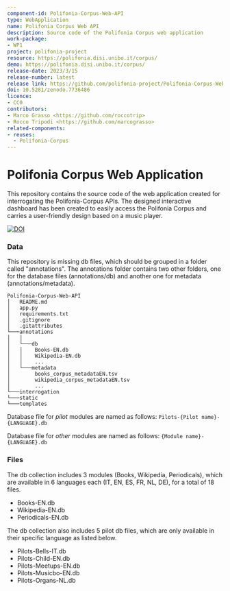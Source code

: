 ```yaml
---
component-id: Polifonia-Corpus-Web-API
type: WebApplication
name: Polifonia Corpus Web API
description: Source code of the Polifonia Corpus web application
work-package: 
- WP1
project: polifonia-project
resource: https://polifonia.disi.unibo.it/corpus/
demo: https://polifonia.disi.unibo.it/corpus/
release-date: 2023/3/15
release-number: latest
release link: https://github.com/polifonia-project/Polifonia-Corpus-Web-API/releases/latest
doi: 10.5281/zenodo.7736486
licence:
- CC0
contributors:
- Marco Grasso <https://github.com/roccotrip>
- Rocco Tripodi <https://github.com/marcograsso>
related-components:
- reuses:
  - Polifonia-Corpus
---
```



# Polifonia Corpus Web Application
This repository contains the source code of the web application created for interrogating the Polifonia-Corpus APIs. The designed interactive dashboard has been created to easily access the Polifonia Corpus and carries a user-friendly design based on a music player.


[![DOI](https://zenodo.org/badge/577352811.svg)](https://zenodo.org/badge/latestdoi/577352811)

### Data
This repository is missing db files, which should be grouped in a folder called "annotations".
The annotations folder contains two other folders, one for the database files (annotations/db) and another one for metadata (annotations/metadata). 

```
Polifonia-Corpus-Web-API
│   README.md
│   app.py
│   requirements.txt
│   .gitignore
│   .gitattributes
└───annotations
│   │   
│   └───db
│   │    Books-EN.db
│   │    Wikipedia-EN.db
│   │    ...
│   └───metadata
│        books_corpus_metadataEN.tsv
│        wikipedia_corpus_metadataEN.tsv
│        ...
└───interrogation
└───static
└───templates

```


Database file for *pilot* modules are named as follows: 
`` Pilots-{Pilot name}-{LANGUAGE}.db  ``

Database file for *other* modules are named as follows: 
`` {Module name}-{LANGUAGE}.db ``



### Files

The db collection includes 3 modules (Books, Wikipedia, Periodicals), which are available in 6 languages each (IT, EN, ES, FR, NL, DE), for a total of 18 files. 

- Books-EN.db
- Wikipedia-EN.db
- Periodicals-EN.db

The db collection also includes 5 pilot db files, which are only available in their specific language as listed below.

- Pilots-Bells-IT.db
- Pilots-Child-EN.db
- Pilots-Meetups-EN.db
- Pilots-Musicbo-EN.db
- Pilots-Organs-NL.db
